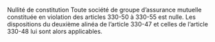 Nullité de constitution
Toute société de groupe d’assurance mutuelle constituée en violation des articles 330-50 à 330-55 est nulle.
Les dispositions du deuxième alinéa de l’article 330-47 et celles de l’article 330-48 lui sont alors applicables.